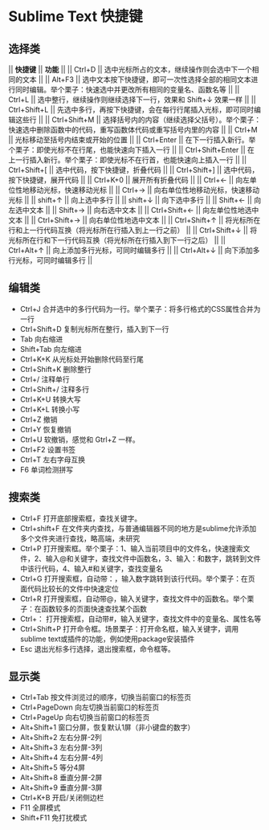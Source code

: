 # Sublime Text 快捷键

## 选择类

|| **快捷键** || **功能** ||
|| Ctrl+D || 选中光标所占的文本，继续操作则会选中下一个相同的文本 ||
|| Alt+F3 || 选中文本按下快捷键，即可一次性选择全部的相同文本进行同时编辑。举个栗子：快速选中并更改所有相同的变量名、函数名等 ||
|| Ctrl+L || 选中整行，继续操作则继续选择下一行，效果和 Shift+↓ 效果一样 ||
|| Ctrl+Shift+L || 先选中多行，再按下快捷键，会在每行行尾插入光标，即可同时编辑这些行 ||
|| Ctrl+Shift+M || 选择括号内的内容（继续选择父括号）。举个栗子：快速选中删除函数中的代码，重写函数体代码或重写括号内里的内容 ||
|| Ctrl+M || 光标移动至括号内结束或开始的位置 ||
|| Ctrl+Enter || 在下一行插入新行。举个栗子：即使光标不在行尾，也能快速向下插入一行 ||
|| Ctrl+Shift+Enter || 在上一行插入新行。举个栗子：即使光标不在行首，也能快速向上插入一行 ||
|| Ctrl+Shift+[ || 选中代码，按下快捷键，折叠代码 ||
|| Ctrl+Shift+] || 选中代码，按下快捷键，展开代码 ||
|| Ctrl+K+0 || 展开所有折叠代码 ||
|| Ctrl+← || 向左单位性地移动光标，快速移动光标 ||
|| Ctrl+→ || 向右单位性地移动光标，快速移动光标 ||
|| shift+↑ || 向上选中多行 ||
|| shift+↓ || 向下选中多行 ||
|| Shift+← || 向左选中文本 ||
|| Shift+→ || 向右选中文本 ||
|| Ctrl+Shift+← || 向左单位性地选中文本 ||
|| Ctrl+Shift+→ || 向右单位性地选中文本 ||
|| Ctrl+Shift+↑ || 将光标所在行和上一行代码互换（将光标所在行插入到上一行之前） ||
|| Ctrl+Shift+↓ || 将光标所在行和下一行代码互换（将光标所在行插入到下一行之后） ||
|| Ctrl+Alt+↑ || 向上添加多行光标，可同时编辑多行 ||
|| Ctrl+Alt+↓ || 向下添加多行光标，可同时编辑多行 ||

## 编辑类

+ Ctrl+J 合并选中的多行代码为一行。举个栗子：将多行格式的CSS属性合并为一行
+ Ctrl+Shift+D  复制光标所在整行，插入到下一行
+ Tab 向右缩进
+ Shift+Tab 向左缩进
+ Ctrl+K+K 从光标处开始删除代码至行尾
+ Ctrl+Shift+K 删除整行
+ Ctrl+/ 注释单行
+ Ctrl+Shift+/ 注释多行
+ Ctrl+K+U 转换大写
+ Ctrl+K+L 转换小写
+ Ctrl+Z 撤销
+ Ctrl+Y 恢复撤销
+ Ctrl+U 软撤销，感觉和 Gtrl+Z 一样。
+ Ctrl+F2 设置书签
+ Ctrl+T 左右字母互换
+ F6 单词检测拼写

## 搜索类

+ Ctrl+F 打开底部搜索框，查找关键字。
+ Ctrl+shift+F 在文件夹内查找，与普通编辑器不同的地方是sublime允许添加多个文件夹进行查找，略高端，未研究
+ Ctrl+P 打开搜索框。举个栗子：1、输入当前项目中的文件名，快速搜索文件，2、输入@和关键字，查找文件中函数名，3、输入：和数字，跳转到文件中该行代码，4、输入#和关键字，查找变量名
+ Ctrl+G 打开搜索框，自动带：，输入数字跳转到该行代码。举个栗子：在页面代码比较长的文件中快速定位
+ Ctrl+R 打开搜索框，自动带@，输入关键字，查找文件中的函数名。举个栗子：在函数较多的页面快速查找某个函数
+ Ctrl+： 打开搜索框，自动带#，输入关键字，查找文件中的变量名、属性名等
+ Ctrl+Shift+P 打开命令框。场景栗子：打开命名框，输入关键字，调用sublime text或插件的功能，例如使用package安装插件
+ Esc 退出光标多行选择，退出搜索框，命令框等。

## 显示类

+ Ctrl+Tab 按文件浏览过的顺序，切换当前窗口的标签页
+ Ctrl+PageDown 向左切换当前窗口的标签页
+ Ctrl+PageUp 向右切换当前窗口的标签页
+ Alt+Shift+1 窗口分屏，恢复默认1屏（非小键盘的数字）
+ Alt+Shift+2 左右分屏-2列
+ Alt+Shift+3 左右分屏-3列
+ Alt+Shift+4 左右分屏-4列
+ Alt+Shift+5 等分4屏
+ Alt+Shift+8 垂直分屏-2屏
+ Alt+Shift+9 垂直分屏-3屏
+ Ctrl+K+B 开启/关闭侧边栏
+ F11 全屏模式
+ Shift+F11 免打扰模式
